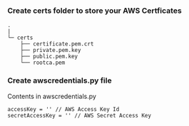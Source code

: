 ### Create certs folder to store your AWS Certficates
```
. 
|
└─ certs
    ├── certificate.pem.crt
    ├── private.pem.key
    ├── public.pem.key
    └── rootca.pem

```

### Create awscredentials.py file
Contents in awscredentials.py

```
accessKey = '' // AWS Access Key Id
secretAccessKey = '' // AWS Secret Access Key

```